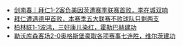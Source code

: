 + [剑南春｜拜仁1-2客负美因茨遭赛季联赛首败，李在城双响](https://n.dongqiudi.com/webapp/news.html?articleId=4786388&from=tab_0)
+ [拜仁遭遇德甲首败，本赛季五大联赛不败球队只剩两支](https://n.dongqiudi.com/webapp/news.html?articleId=4786389&from=tab_0)
+ [柏林联1-1波鸿，三好康儿染红，霍勒巴赫建功](https://n.dongqiudi.com/webapp/news.html?articleId=4786392&from=tab_0)
+ [勒沃库森客场2-0奥格斯堡豪取各项赛事七连胜，维尔茨建功](https://n.dongqiudi.com/webapp/news.html?articleId=4786390&from=tab_0)
